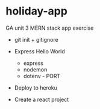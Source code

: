 # holiday-app

GA unit 3 MERN stack app exercise

- git init + gitignore

- Express Hello World
  - express
  - nodemon
  - dotenv - PORT
- Deploy to heroku
- Create a react project
